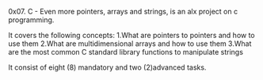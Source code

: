 0x07. C - Even more pointers, arrays and strings, is an alx project on c programming.

It covers the following concepts:
1.What are pointers to pointers and how to use them
2.What are multidimensional arrays and how to use them
3.What are the most common C standard library functions to manipulate strings

It consist of eight (8) mandatory and two (2)advanced tasks.
